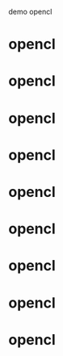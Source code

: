 
demo opencl

# opencl 

# opencl 

# opencl 

# opencl 

# opencl 

# opencl 

# opencl 

# opencl 

# opencl 

